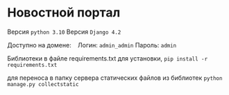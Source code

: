 # Новостной портал

Версия `python 3.10`
Версия `Django 4.2`

Доступно на домене: 
` `
Логин: `admin_admin`
Пароль: `admin`

Библиотеки в файле requirements.txt
для установки, `pip install -r requirements.txt`

для переноса в папку сервера статических файлов из библиотек 
`python manage.py collectstatic`